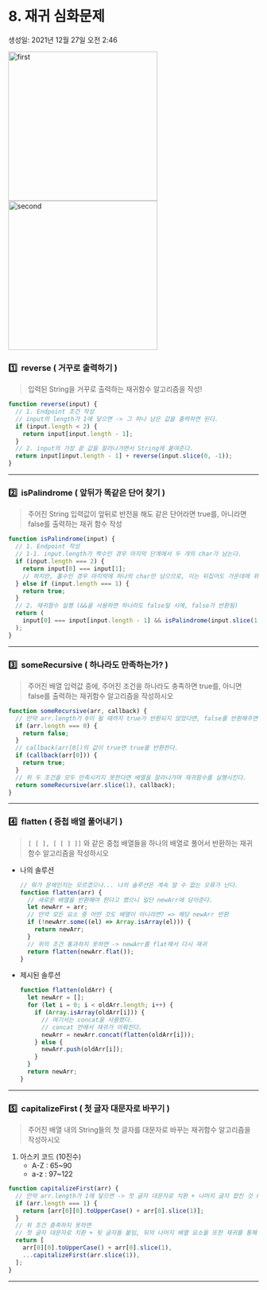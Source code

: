 # 8. 재귀 심화문제

생성일: 2021년 12월 27일 오전 2:46

<img src="https://user-images.githubusercontent.com/67448481/147418306-27c9aae4-542c-4548-b35d-b196257c9d3e.png" alt="first" width=300/>
<img src="https://user-images.githubusercontent.com/67448481/147418326-60503321-8ee7-4cbc-b82a-4ae5be7a0260.png" alt="second" width=300/>

### 1️⃣  reverse ( 거꾸로 출력하기 )

> 입력된 String을 거꾸로 출력하는 재귀함수 알고리즘을 작성!

```jsx
function reverse(input) {
  // 1. Endpoint 조건 작성
  // input의 length가 1에 닿으면 -> 그 하나 남은 값을 출력하면 된다.
  if (input.length < 2) {
    return input[input.length - 1];
  }
  // 2. input의 가장 끝 값을 잘라나가면서 String에 붙여준다.
  return input[input.length - 1] + reverse(input.slice(0, -1));
}
```

---

### 2️⃣  isPalindrome ( 앞뒤가 똑같은 단어 찾기 )

> 주어진 String 입력값이 앞뒤로 반전을 해도 같은 단어라면 true를, 아니라면 false를 출력하는 재귀 함수 작성

```jsx
function isPalindrome(input) {
  // 1. Endpoint 작성
  // 1-1. input.length가 짝수인 경우 마지막 단계에서 두 개의 char가 남는다.
  if (input.length === 2) {
    return input[0] === input[1];
    // 하지만, 홀수인 경우 마지막에 하나의 char만 남으므로, 이는 뒤집어도 가운데에 위치하기에 true를 반환해주면 된다.
  } else if (input.length === 1) {
    return true;
  }
  // 2. 재귀함수 실행 (&&을 사용하면 하나라도 false일 시에, false가 반환됨)
  return (
    input[0] === input[input.length - 1] && isPalindrome(input.slice(1, -1))
  );
}
```

---

### 3️⃣  someRecursive ( 하나라도 만족하는가? )

> 주어진 배열 입력값 중에, 주어진 조건을 하나라도 충족하면 true를, 아니면 false를 출력하는 재귀함수 알고리즘을 작성하시오

```jsx
function someRecursive(arr, callback) {
  // 만약 arr.length가 0이 될 때까지 true가 반환되지 않았다면, false를 반환해주면 된다.
  if (arr.length === 0) {
    return false;
  }
  // callback(arr[0])의 값이 true면 true를 반환한다.
  if (callback(arr[0])) {
    return true;
  }
  // 위 두 조건을 모두 만족시키지 못한다면 배열을 잘라나가며 재귀함수를 실행시킨다.
  return someRecursive(arr.slice(1), callback);
}
```

---

### 4️⃣  flatten ( 중첩 배열 풀어내기 )

> `[ [ ], [ [ ] ]]` 와 같은 중첩 배열들을 하나의 배열로 풀어서 반환하는 재귀함수 알고리즘을 작성하시오

- 나의 솔루션
  ```jsx
  // 뭐가 문제인지는 모르겠으나... 나의 솔루션은 계속 알 수 없는 오류가 난다.
  function flatten(arr) {
    // 새로운 배열을 반환해야 한다고 했으니 일단 newArr에 담아준다.
    let newArr = arr;
    // 만약 모든 요소 중 어떤 것도 배열이 아니라면? => 해당 newArr 반환
    if (!newArr.some((el) => Array.isArray(el))) {
      return newArr;
    }
    // 위의 조건 통과하지 못하면 -> newArr를 flat해서 다시 재귀
    return flatten(newArr.flat());
  }
  ```
- 제시된 솔루션
  ```jsx
  function flatten(oldArr) {
    let newArr = [];
    for (let i = 0; i < oldArr.length; i++) {
      if (Array.isArray(oldArr[i])) {
        // 여기서는 concat을 사용했다.
        // concat 안에서 재귀가 이뤄진다.
        newArr = newArr.concat(flatten(oldArr[i]));
      } else {
        newArr.push(oldArr[i]);
      }
    }
    return newArr;
  }
  ```

---

### 5️⃣  capitalizeFirst ( 첫 글자 대문자로 바꾸기 )

> 주어진 배열 내의 String들의 첫 글자를 대문자로 바꾸는 재귀함수 알고리즘을 작성하시오

1. 아스키 코드 (10진수)
   - A-Z : 65~90
   - a-z : 97~122

```jsx
function capitalizeFirst(arr) {
  // 만약 arr.length가 1에 닿으면 -> 첫 글자 대문자로 치환 + 나머지 글자 합친 것 return
  if (arr.length === 1) {
    return [arr[0][0].toUpperCase() + arr[0].slice(1)];
  }
  // 위 조건 충족하지 못하면
  // 첫 글자 대문자로 치환 + 뒷 글자들 붙임, 뒤의 나머지 배열 요소들 또한 재귀를 통해 첫글자 대문자화
  return [
    arr[0][0].toUpperCase() + arr[0].slice(1),
    ...capitalizeFirst(arr.slice(1)),
  ];
}
```

---
